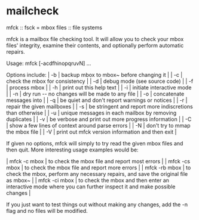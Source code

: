 # mailcheck
mfck :: fsck = mbox files :: file systems

mfck is a mailbox file checking tool.  It will allow you to check
your mbox files' integrity, examine their contents, and optionally
perform automatic repairs.

Usage: mfck [-acdfhinopqruvN] <mbox> ...

Options include:
|  -b 		| backup mbox to mbox~ before changing it |
|  -c 		| check the mbox for consistency |
|  -d 		| debug mode (see source code) |
|  -f <file> 	| process mbox <file> |
|  -h 		| print out this help text |
|  -i 		| initiate interactive mode |
|  -n 		| dry run -- no changes will be made to any file |
|  -o <file> 	| concatenate messages into <file> |
|  -q 		| be quiet and don't report warnings or notices |
|  -r 		| repair the given mailboxes |
|  -s 		| be stringent and report more indiscretions than otherwise |
|  -u 		| unique messages in each mailbox by removing duplicates |
|  -v 		| be verbose and print out more progress information |
|  -C 		| show a few lines of context around parse errors |
|  -N 		| don't try to mmap the mbox file |
|  -V 		| print out mfck version information and then exit |

If given no options, mfck will simply to try read the given mbox files
and then quit. More interesting usage examples would be:

| mfck -c mbox	| to check the mbox file and report most errors |
| mfck -cs mbox	| to check the mbox file and report more errors |
| mfck -rb mbox	| to check the mbox, perform any necessary repairs, and save
		  the original file as mbox~ |
| mfck -ci mbox	| to check the mbox and then enter an interactive mode where
		  you can further inspect it and make possible changes |

If you just want to test things out without making any changes, add the -n
flag and no files will be modified.

